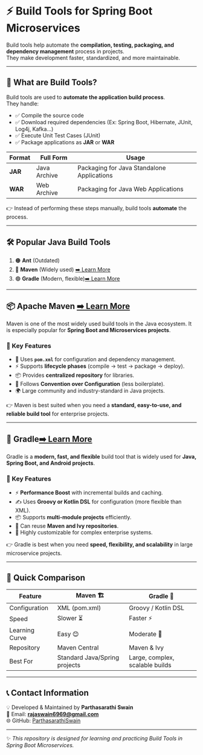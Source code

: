 # ⚡ Build Tools for Spring Boot Microservices  

Build tools help automate the **compilation, testing, packaging, and dependency management** process in projects.  
They make development faster, standardized, and more maintainable.  

---
## 📌 What are Build Tools?
Build tools are used to **automate the application build process**.  
They handle:
- ✅ Compile the source code  
- ✅ Download required dependencies (Ex: Spring Boot, Hibernate, JUnit, Log4j, Kafka...)  
- ✅ Execute Unit Test Cases (JUnit)  
- ✅ Package applications as **JAR** or **WAR**  

| Format | Full Form | Usage |
|--------|-----------|-------|
| **JAR** | Java Archive | Packaging for Java Standalone Applications |
| **WAR** | Web Archive  | Packaging for Java Web Applications |

👉 Instead of performing these steps manually, build tools **automate** the process.

---

## 🛠️ Popular Java Build Tools
1. 🟠 **Ant** (Outdated)  
2. 🔵 **Maven** (Widely used)  [➡️ Learn More](Maven/Maven_Guide_README.md)
3. 🟢 **Gradle** (Modern, flexible)[➡️ Learn More](Gradle/Gradle_Guide_README.md)

---
## 📦 Apache Maven [➡️ Learn More](Maven/Maven_Guide_README.md)  

Maven is one of the most widely used build tools in the Java ecosystem. It is especially popular for **Spring Boot and Microservices projects**.  

### 🔑 Key Features  
- 📂 Uses **`pom.xml`** for configuration and dependency management.  
- ⚡ Supports **lifecycle phases** (compile → test → package → deploy).  
- 📦 Provides **centralized repository** for libraries.  
- 🔄 Follows **Convention over Configuration** (less boilerplate).  
- 🌍 Large community and industry-standard in Java projects.  

👉 Maven is best suited when you need a **standard, easy-to-use, and reliable build tool** for enterprise projects.  

---

## 🚀 Gradle[➡️ Learn More](Gradle/Gradle_Guide_README.md)

Gradle is a **modern, fast, and flexible** build tool that is widely used for **Java, Spring Boot, and Android projects**.  

### 🔑 Key Features  
- ⚡ **Performance Boost** with incremental builds and caching.  
- ✍️ Uses **Groovy or Kotlin DSL** for configuration (more flexible than XML).  
- 📦 Supports **multi-module projects** efficiently.  
- 🔗 Can reuse **Maven and Ivy repositories**.  
- 🔄 Highly customizable for complex enterprise systems.  

👉 Gradle is best when you need **speed, flexibility, and scalability** in large microservice projects.  

---

## 📌 Quick Comparison  

| Feature           | Maven 🏗️ | Gradle 🚀 |
|-------------------|-----------|-----------|
| Configuration     | XML (pom.xml) | Groovy / Kotlin DSL |
| Speed             | Slower ⏳ | Faster ⚡ |
| Learning Curve    | Easy 😊 | Moderate 🤔 |
| Repository        | Maven Central | Maven & Ivy |
| Best For          | Standard Java/Spring projects | Large, complex, scalable builds |

---

## 📞 Contact Information  

💡 Developed & Maintained by **Parthasarathi Swain**  
📧 Email: **rajaswain6969@gmail.com**  
🌐 GitHub: [ParthasarathiSwain](https://github.com/ParthasarathiSwain)  

---

✨ *This repository is designed for learning and practicing Build Tools in Spring Boot Microservices.*  
